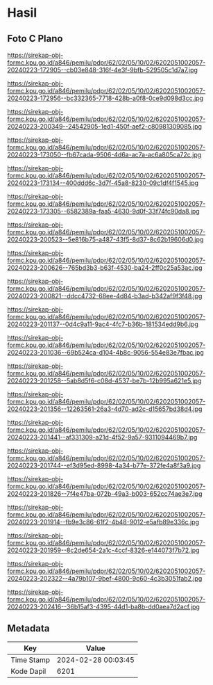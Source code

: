 # Hasil

## Foto C Plano

https://sirekap-obj-formc.kpu.go.id/a846/pemilu/pdpr/62/02/05/10/02/6202051002057-20240223-172905--cb03e848-316f-4e3f-9bfb-529505c1d7a7.jpg

https://sirekap-obj-formc.kpu.go.id/a846/pemilu/pdpr/62/02/05/10/02/6202051002057-20240223-172956--bc332365-7718-428b-a0f8-0ce9d098d3cc.jpg

https://sirekap-obj-formc.kpu.go.id/a846/pemilu/pdpr/62/02/05/10/02/6202051002057-20240223-200349--24542905-1ed1-450f-aef2-c80981309085.jpg

https://sirekap-obj-formc.kpu.go.id/a846/pemilu/pdpr/62/02/05/10/02/6202051002057-20240223-173050--fb67cada-9506-4d6a-ac7a-ac6a805ca72c.jpg

https://sirekap-obj-formc.kpu.go.id/a846/pemilu/pdpr/62/02/05/10/02/6202051002057-20240223-173134--400ddd6c-3d7f-45a8-8230-09c1df4f1545.jpg

https://sirekap-obj-formc.kpu.go.id/a846/pemilu/pdpr/62/02/05/10/02/6202051002057-20240223-173305--6582389a-faa5-4630-9d0f-33f74fc90da8.jpg

https://sirekap-obj-formc.kpu.go.id/a846/pemilu/pdpr/62/02/05/10/02/6202051002057-20240223-200523--5e816b75-a487-43f5-8d37-8c62b19606d0.jpg

https://sirekap-obj-formc.kpu.go.id/a846/pemilu/pdpr/62/02/05/10/02/6202051002057-20240223-200626--765bd3b3-b63f-4530-ba24-2ff0c25a53ac.jpg

https://sirekap-obj-formc.kpu.go.id/a846/pemilu/pdpr/62/02/05/10/02/6202051002057-20240223-200821--ddcc4732-68ee-4d84-b3ad-b342af9f3f48.jpg

https://sirekap-obj-formc.kpu.go.id/a846/pemilu/pdpr/62/02/05/10/02/6202051002057-20240223-201137--0d4c9a11-9ac4-4fc7-b36b-181534edd9b6.jpg

https://sirekap-obj-formc.kpu.go.id/a846/pemilu/pdpr/62/02/05/10/02/6202051002057-20240223-201036--69b524ca-d104-4b8c-9056-554e83e7fbac.jpg

https://sirekap-obj-formc.kpu.go.id/a846/pemilu/pdpr/62/02/05/10/02/6202051002057-20240223-201258--5ab8d5f6-c08d-4537-be7b-12b995a621e5.jpg

https://sirekap-obj-formc.kpu.go.id/a846/pemilu/pdpr/62/02/05/10/02/6202051002057-20240223-201356--12263561-26a3-4d70-ad2c-d15657bd38d4.jpg

https://sirekap-obj-formc.kpu.go.id/a846/pemilu/pdpr/62/02/05/10/02/6202051002057-20240223-201441--af331309-a21d-4f52-9a57-9311094469b7.jpg

https://sirekap-obj-formc.kpu.go.id/a846/pemilu/pdpr/62/02/05/10/02/6202051002057-20240223-201744--ef3d95ed-8998-4a34-b77e-372fe4a8f3a9.jpg

https://sirekap-obj-formc.kpu.go.id/a846/pemilu/pdpr/62/02/05/10/02/6202051002057-20240223-201826--7f4e47ba-072b-49a3-b003-652cc74ae3e7.jpg

https://sirekap-obj-formc.kpu.go.id/a846/pemilu/pdpr/62/02/05/10/02/6202051002057-20240223-201914--fb9e3c86-61f2-4b48-9012-e5afb89e336c.jpg

https://sirekap-obj-formc.kpu.go.id/a846/pemilu/pdpr/62/02/05/10/02/6202051002057-20240223-201959--8c2de654-2a1c-4ccf-8326-e144073f7b72.jpg

https://sirekap-obj-formc.kpu.go.id/a846/pemilu/pdpr/62/02/05/10/02/6202051002057-20240223-202322--4a79b107-9bef-4800-9c60-4c3b3051fab2.jpg

https://sirekap-obj-formc.kpu.go.id/a846/pemilu/pdpr/62/02/05/10/02/6202051002057-20240223-202416--36b15af3-4395-44d1-ba8b-dd0aea7d2acf.jpg


## Metadata

| Key        | Value               |
| ---------- | ------------------- |
| Time Stamp | 2024-02-28 00:03:45 |
| Kode Dapil | 6201                |



